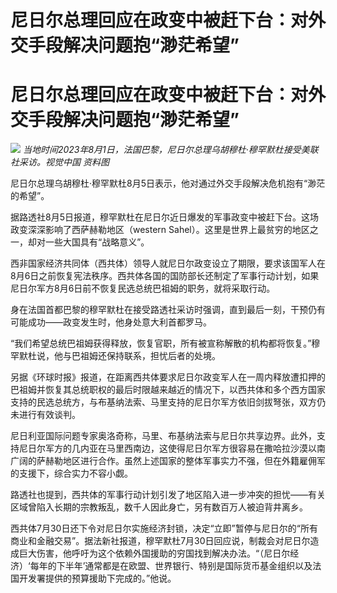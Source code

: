 # 尼日尔总理回应在政变中被赶下台：对外交手段解决问题抱“渺茫希望”

# 尼日尔总理回应在政变中被赶下台：对外交手段解决问题抱“渺茫希望”

![](https://inews.gtimg.com/om_bt/OJyL0n3y9AwURVTdhDSlJ60-q771X6IqZq0IGaOnMD0-4AA/1000)
_当地时间2023年8月1日，法国巴黎，尼日尔总理乌胡穆杜·穆罕默杜接受美联社采访。视觉中国 资料图_

尼日尔总理乌胡穆杜·穆罕默杜8月5日表示，他对通过外交手段解决危机抱有“渺茫的希望”。

据路透社8月5日报道，穆罕默杜在尼日尔近日爆发的军事政变中被赶下台。这场政变深深影响了西萨赫勒地区（western
Sahel）。这里是世界上最贫穷的地区之一，却对一些大国具有“战略意义”。

西非国家经济共同体（西共体）领导人就尼日尔政变设立了期限，要求该国军人在8月6日之前恢复宪法秩序。西共体各国的国防部长还制定了军事行动计划，如果尼日尔军方8月6日前不恢复民选总统巴祖姆的职务，就将采取行动。

身在法国首都巴黎的穆罕默杜在接受路透社采访时强调，直到最后一刻，干预仍有可能成功——政变发生时，他身处意大利首都罗马。

“我们希望总统巴祖姆获得释放，恢复官职，所有被宣称解散的机构都将恢复。”穆罕默杜说，他与巴祖姆还保持联系，担忧后者的处境。

另据《环球时报》报道，在距离西共体要求尼日尔政变军人在一周内释放遭扣押的巴祖姆并恢复其总统职权的最后时限越来越近的情况下，以西共体和多个西方国家支持的民选总统方，与布基纳法索、马里支持的尼日尔军方依旧剑拔弩张，双方仍未进行有效谈判。

尼日利亚国际问题专家奥洛奇称，马里、布基纳法索与尼日尔共享边界。此外，支持尼日尔军方的几内亚在马里西南边，这使得尼日尔军方很容易在撒哈拉沙漠以南广阔的萨赫勒地区进行合作。虽然上述国家的整体军事实力不强，但在外籍雇佣军的支援下，综合实力不容小觑。

路透社也提到，西共体的军事行动计划引发了地区陷入进一步冲突的担忧——有关区域曾陷入长期的宗教叛乱，数千人因此身亡，另有数百万人被迫背井离乡。

西共体7月30日还下令对尼日尔实施经济封锁，决定“立即”暂停与尼日尔的“所有商业和金融交易”。据法新社报道，穆罕默杜7月30日回应说，制裁会对尼日尔造成巨大伤害，他呼吁为这个依赖外国援助的穷国找到解决办法。“（尼日尔经济）‘每年的下半年’通常都是在欧盟、世界银行、特别是国际货币基金组织以及法国开发署提供的预算援助下完成的。”他说。

